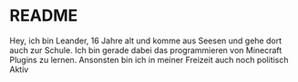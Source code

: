 # README
Hey, ich bin Leander, 16 Jahre alt und komme aus Seesen und gehe dort auch zur Schule.
Ich bin gerade dabei das programmieren von Minecraft Plugins zu lernen. Ansonsten bin ich in meiner Freizeit auch noch politisch Aktiv
